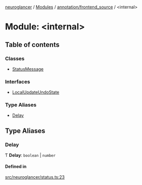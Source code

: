 [neuroglancer](../README.md) / [Modules](../modules.md) / [annotation/frontend\_source](annotation_frontend_source.md) / <internal\>

# Module: <internal\>

## Table of contents

### Classes

- [StatusMessage](../classes/annotation_frontend_source._internal_.StatusMessage.md)

### Interfaces

- [LocalUpdateUndoState](../interfaces/annotation_frontend_source._internal_.LocalUpdateUndoState.md)

### Type Aliases

- [Delay](annotation_frontend_source._internal_.md#delay)

## Type Aliases

### Delay

Ƭ **Delay**: `boolean` \| `number`

#### Defined in

[src/neuroglancer/status.ts:23](https://github.com/ActiveBrainAtlas2/neuroglancer/blob/1beb5d34/src/neuroglancer/status.ts#L23)
